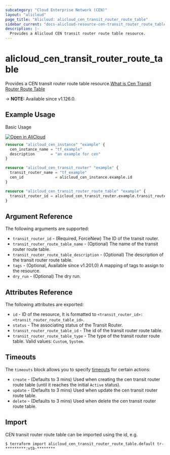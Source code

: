 ```yaml
---
subcategory: "Cloud Enterprise Network (CEN)"
layout: "alicloud"
page_title: "Alicloud: alicloud_cen_transit_router_route_table"
sidebar_current: "docs-alicloud-resource-cen-transit_router_route_table"
description: |-
  Provides a Alicloud CEN transit router route table resource.
---
```


# alicloud_cen_transit_router_route_table

Provides a CEN transit router route table resource.[What is Cen Transit Router Route Table](https://www.alibabacloud.com/help/en/cen/developer-reference/api-cbn-2017-09-12-createtransitrouterroutetable)

-> **NOTE:** Available since v1.126.0.

## Example Usage

Basic Usage

<div style="display: block;margin-bottom: 40px;"><div class="oics-button" style="float: right;position: absolute;margin-bottom: 10px;">
  <a href="https://api.aliyun.com/terraform?resource=alicloud_cen_transit_router_route_table&exampleId=211d07b1-a361-eb99-e650-8592dad85dc1c35ad0e5&activeTab=example&spm=docs.r.cen_transit_router_route_table.0.211d07b1a3&intl_lang=EN_US" target="_blank">
    <img alt="Open in AliCloud" src="https://img.alicdn.com/imgextra/i1/O1CN01hjjqXv1uYUlY56FyX_!!6000000006049-55-tps-254-36.svg" style="max-height: 44px; max-width: 100%;">
  </a>
</div></div>

```terraform
resource "alicloud_cen_instance" "example" {
  cen_instance_name = "tf_example"
  description       = "an example for cen"
}

resource "alicloud_cen_transit_router" "example" {
  transit_router_name = "tf_example"
  cen_id              = alicloud_cen_instance.example.id
}

resource "alicloud_cen_transit_router_route_table" "example" {
  transit_router_id = alicloud_cen_transit_router.example.transit_router_id
}
```

## Argument Reference

The following arguments are supported:

* `transit_router_id` - (Required, ForceNew) The ID of the transit router.
* `transit_router_route_table_name` - (Optional) The name of the transit router route table.
* `transit_router_route_table_description` - (Optional) The description of the transit router route table.
* `tags` - (Optional, Available since v1.201.0) A mapping of tags to assign to the resource.
* `dry_run` - (Optional) The dry run.

## Attributes Reference

The following attributes are exported:

* `id` - ID of the resource, It is formatted to `<transit_router_id>:<transit_router_route_table_id>`.
* `status` - The associating status of the Transit Router.
* `transit_router_route_table_id` - The id of the transit router route table.
* `transit_router_route_table_type` - The type of the transit router route table. Valid values: `Custom`, `System`.

## Timeouts

The `timeouts` block allows you to specify [timeouts](https://developer.hashicorp.com/terraform/language/resources/syntax#operation-timeouts) for certain actions:

* `create` - (Defaults to 3 mins) Used when creating the cen transit router route table (until it reaches the initial `Active` status).
* `update` - (Defaults to 3 mins) Used when update the cen transit router route table.
* `delete` - (Defaults to 3 mins) Used when delete the cen transit router route table.

## Import

CEN transit router route table  can be imported using the id, e.g.

```shell
$ terraform import alicloud_cen_transit_router_route_table.default tr-*********:vtb-********
```
